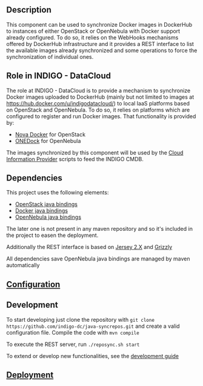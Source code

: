 ## Description

This component can be used to synchronize Docker images in DockerHub to instances of either OpenStack or OpenNebula with Docker support already configured. To do so, it relies on the WebHooks mechanisms offered by DockerHub infrastructure and it provides a REST interface to list the available images already synchronized and some operations to force the synchronization of individual ones.

## Role in INDIGO - DataCloud

The role at INDIGO - DataCloud is to provide a mechanism to synchronize Docker images uploaded to DockerHub (mainly but not limited to images at https://hub.docker.com/u/indigodatacloud/) to local IaaS platforms based on OpenStack and OpenNebula. To do so, it relies on platforms which are configured to register and run Docker images. That functionality is provided by:

- [Nova Docker](https://github.com/openstack/nova-docker) for OpenStack
- [ONEDock](https://github.com/indigo-dc/onedock) for OpenNebula

The images synchronized by this component will be used by the [Cloud Information Provider](https://github.com/indigo-dc/cloud-info-provider) scripts to feed the INDIGO CMDB. 

## Dependencies

This project uses the following elements:
- [OpenStack java bindings](http://www.openstack4j.com/)
- [Docker java bindings](https://github.com/docker-java/docker-java)
- [OpenNebula java bindings](http://docs.opennebula.org/4.12/integration/system_interfaces/java.html)

The later one is not present in any maven repository and so it's included in the project to easen the deployment.

Additionally the REST interface is based on [Jersey 2.X](https://jersey.java.net/) and [Grizzly](https://grizzly.java.net/)

All dependencies save OpenNebula java bindings are managed by maven automatically

## [Configuration](docs/configuration.md)

## Development

To start developing just clone the repository with `git clone https://github.com/indigo-dc/java-syncrepos.git` and create a valid configuration file. Compile the code with `mvn compile`

To execute the REST server, run `./reposync.sh start`

To extend or develop new functionalities, see the [development guide](docs/development.md)

## [Deployment](docs/deployment.md)

